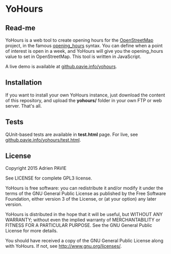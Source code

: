 YoHours
=======

Read-me
-------

YoHours is a web tool to create opening hours for the [OpenStreetMap](http://openstreetmap.org) project,
in the famous [opening_hours](https://wiki.openstreetmap.org/wiki/Key:opening_hours) syntax.
You can define when a point of interest is open in a week, and YoHours will give you the opening_hours value to set in OpenStreetMap.
This tool is written in JavaScript.

A live demo is available at [github.pavie.info/yohours](http://github.pavie.info/yohours/).


Installation
------------

If you want to install your own YoHours instance, just download the content of this repository,
and upload the **yohours/** folder in your own FTP or web server. That's all.


Tests
-----

QUnit-based tests are available in **test.html** page. For live, see [github.pavie.info/yohours/test.html](http://github.pavie.info/yohours/test.html).


License
-------

Copyright 2015 Adrien PAVIE

See LICENSE for complete GPL3 license.

YoHours is free software: you can redistribute it and/or modify
it under the terms of the GNU General Public License as published by
the Free Software Foundation, either version 3 of the License, or
(at your option) any later version.

YoHours is distributed in the hope that it will be useful,
but WITHOUT ANY WARRANTY; without even the implied warranty of
MERCHANTABILITY or FITNESS FOR A PARTICULAR PURPOSE.  See the
GNU General Public License for more details.

You should have received a copy of the GNU General Public License
along with YoHours. If not, see <http://www.gnu.org/licenses/>.